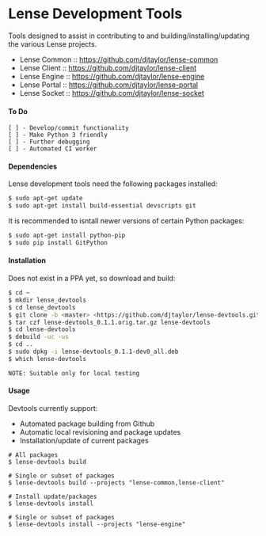 # Lense Development Tools

Tools designed to assist in contributing to and building/installing/updating the various Lense projects.

 - Lense Common :: <https://github.com/djtaylor/lense-common>
 - Lense Client :: <https://github.com/djtaylor/lense-client>
 - Lense Engine :: <https://github.com/djtaylor/lense-engine>
 - Lense Portal :: <https://github.com/djtaylor/lense-portal>
 - Lense Socket :: <https://github.com/djtaylor/lense-socket>

#### To Do
    [ ] - Develop/commit functionality
    [ ] - Make Python 3 friendly
    [ ] - Further debugging
    [ ] - Automated CI worker

#### Dependencies

Lense development tools need the following packages installed:
```sh
$ sudo apt-get update
$ sudo apt-get install build-essential devscripts git
```

It is recommended to isntall newer versions of certain Python packages:
```sh
$ sudo apt-get install python-pip
$ sudo pip install GitPython
```

#### Installation
Does not exist in a PPA yet, so download and build:

```sh
$ cd ~
$ mkdir lense_devtools
$ cd lense_devtools
$ git clone -b <master> <https://github.com/djtaylor/lense-devtools.git>
$ tar czf lense-devtools_0.1.1.orig.tar.gz lense-devtools
$ cd lense-devtools
$ debuild -uc -us
$ cd ..
$ sudo dpkg -i lense-devtools_0.1.1-dev0_all.deb
$ which lense-devtools
```

    NOTE: Suitable only for local testing
    
#### Usage

Devtools currently support:

 - Automated package building from Github
 - Automatic local revisioning and package updates
 - Installation/update of current packages

```
# All packages
$ lense-devtools build

# Single or subset of packages
$ lense-devtools build --projects "lense-common,lense-client"

# Install update/packages
$ lense-devtools install

# Single or subset of packages
$ lense-devtools install --projects "lense-engine"
```
